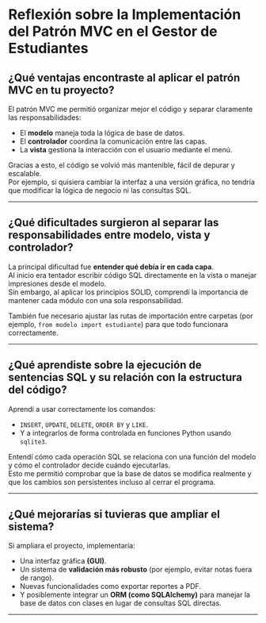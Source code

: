 # Reflexión sobre la Implementación del Patrón MVC en el Gestor de Estudiantes

## ¿Qué ventajas encontraste al aplicar el patrón MVC en tu proyecto?

El patrón MVC me permitió organizar mejor el código y separar claramente las responsabilidades:
- El **modelo** maneja toda la lógica de base de datos.
- El **controlador** coordina la comunicación entre las capas.
- La **vista** gestiona la interacción con el usuario mediante el menú.

Gracias a esto, el código se volvió más mantenible, fácil de depurar y escalable.  
Por ejemplo, si quisiera cambiar la interfaz a una versión gráfica, no tendría que modificar la lógica de negocio ni las consultas SQL.

---

## ¿Qué dificultades surgieron al separar las responsabilidades entre modelo, vista y controlador?

La principal dificultad fue **entender qué debía ir en cada capa**.  
Al inicio era tentador escribir código SQL directamente en la vista o manejar impresiones desde el modelo.  
Sin embargo, al aplicar los principios SOLID, comprendí la importancia de mantener cada módulo con una sola responsabilidad.

También fue necesario ajustar las rutas de importación entre carpetas (por ejemplo, `from modelo import estudiante`) para que todo funcionara correctamente.

---

## ¿Qué aprendiste sobre la ejecución de sentencias SQL y su relación con la estructura del código?

Aprendí a usar correctamente los comandos:
- `INSERT`, `UPDATE`, `DELETE`, `ORDER BY` y `LIKE`.
- Y a integrarlos de forma controlada en funciones Python usando `sqlite3`.

Entendí cómo cada operación SQL se relaciona con una función del modelo y cómo el controlador decide cuándo ejecutarlas.  
Esto me permitió comprobar que la base de datos se modifica realmente y que los cambios son persistentes incluso al cerrar el programa.

---

## ¿Qué mejorarías si tuvieras que ampliar el sistema?

Si ampliara el proyecto, implementaría:
- Una interfaz gráfica **(GUI)**.
- Un sistema de **validación más robusto** (por ejemplo, evitar notas fuera de rango).
- Nuevas funcionalidades como exportar reportes a PDF.
- Y posiblemente integrar un **ORM (como SQLAlchemy)** para manejar la base de datos con clases en lugar de consultas SQL directas.

---
